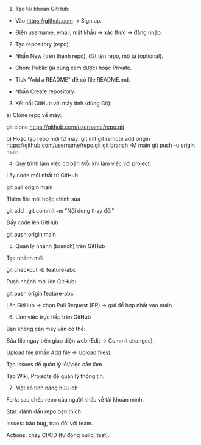1. Tạo tài khoản GitHub:

- Vào https://github.com → Sign up.

- Điền username, email, mật khẩu → xác thực → đăng nhập.

2. Tạo repository (repo):

- Nhấn New (trên thanh repo), đặt tên repo, mô tả (optional).

- Chọn: Public (ai cũng xem được) hoặc Private.

- Tick "Add a README" để có file README.md.

- Nhấn Create repository.

3. Kết nối GitHub với máy tính (dùng Git):

a) Clone repo về máy:

git clone https://github.com/username/repo.git

b) Hoặc tạo repo mới từ máy:
git init
git remote add origin https://github.com/username/repo.git
git branch -M main
git push -u origin main

4. Quy trình làm việc cơ bản
 Mỗi khi làm việc với project:

Lấy code mới nhất từ GitHub

git pull origin main


Thêm file mới hoặc chỉnh sửa

git add .
git commit -m "Nội dung thay đổi"


Đẩy code lên GitHub

git push origin main

5. Quản lý nhánh (branch) trên GitHub

Tạo nhánh mới:

git checkout -b feature-abc


Push nhánh mới lên GitHub:

git push origin feature-abc


Lên GitHub → chọn Pull Request (PR) → gửi để hợp nhất vào main.

6. Làm việc trực tiếp trên GitHub

Bạn không cần máy vẫn có thể:

Sửa file ngay trên giao diện web (Edit → Commit changes).

Upload file (nhấn Add file → Upload files).

Tạo Issues để quản lý lỗi/việc cần làm.

Tạo Wiki, Projects để quản lý thông tin.

7. Một số tính năng hữu ích

Fork: sao chép repo của người khác về tài khoản mình.

Star: đánh dấu repo bạn thích.

Issues: báo bug, trao đổi với team.

Actions: chạy CI/CD (tự động build, test).
